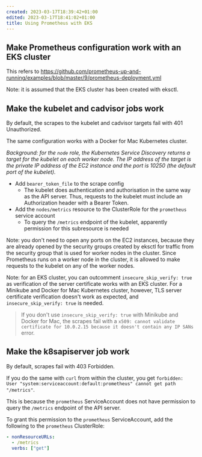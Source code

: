 ```yaml
---
created: 2023-03-17T18:39:42+01:00
edited: 2023-03-17T18:41:02+01:00
title: Using Prometheus with EKS
---
```


## Make Prometheus configuration work with an EKS cluster

This refers to https://github.com/prometheus-up-and-running/examples/blob/master/9/prometheus-deployment.yml

Note: it is assumed that the EKS cluster has been created with eksctl.

## Make the kubelet and cadvisor jobs work

By default, the scrapes to the kubelet and cadvisor targets fail with 401 Unauthorized.

The same configuration works with a Docker for Mac Kubernetes cluster.

*Background: for the `node` role, the Kubernetes Service Discovery returns a target for the kubelet on each worker node. The IP address of the target is the private IP address of the EC2 instance and the port is 10250 (the default port of the kubelet).*

- Add `bearer_token_file` to the scrape config
  - The kubelet does authentication and authorisation in the same way as the API server. Thus, requests to the kubelet must include an Authorization header with a Bearer Token.
- Add the `nodes/metrics` resource to the ClusterRole for the `prometheus` service account
  - To query the `/metrics` endpoint of the kubelet, apparently permission for this subresource is needed

Note: you don't need to open any ports on the EC2 instances, because they are already opened by the security groups created by eksctl for traffic from the security group that is used for worker nodes in the cluster. Since Prometheus runs on a worker node in the cluster, it is allowed to make requests to the kubelet on any of the worker nodes.

Note: for an EKS cluster, you can outcomment `insecure_skip_verify: true` as verification of the server certificate works with an EKS cluster. For a Minikube and Docker for Mac Kubernetes cluster, however, TLS server certificate verification doesn't work as expected, and `insecure_skip_verify: true` is needed.

> If you don't use `insecure_skip_verify: true` with Minikube and Docker for Mac, the scrapes fail with a `x509: cannot validate certificate for 10.0.2.15 because it doesn't contain any IP SANs` error.

## Make the k8sapiserver job work 

By default, scrapes fail with 403 Forbidden.

If you do the same with `curl` from within the cluster, you get `forbidden: User "system:serviceaccount:default:prometheus" cannot get path "/metrics"`.

This is because the `prometheus` ServiceAccount does not have permission to query the `/metrics` endpoint of the API server.

To grant this permission to the `prometheus` ServiceAccount, add the following to the `prometheus` ClusterRole:

```yaml
- nonResourceURLs:
  - /metrics
  verbs: ["get"] 
```

